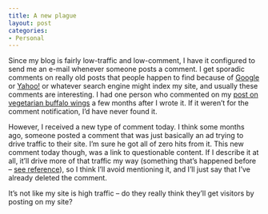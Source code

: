 ```yaml
---
title: A new plague
layout: post
categories:
- Personal
---
```

Since my blog is fairly low-traffic and low-comment, I have it configured to send me an e-mail whenever someone posts a comment. I get sporadic comments on really old posts that people happen to find because of [Google][1] or [Yahoo!][2] or whatever search engine might index my site, and usually these comments are interesting. I had one person who commented on my [post on vegetarian buffalo wings][3] a few months after I wrote it. If it weren’t for the comment notification, I’d have never found it.

However, I received a new type of comment today. I think some months ago, someone posted a comment that was just basically an ad trying to drive traffic to their site. I’m sure he got all of zero hits from it. This new comment today though, was a link to questionable content. If I describe it at all, it’ll drive more of that traffic my way (something that’s happened before – [see reference][4]), so I think I’ll avoid mentioning it, and I’ll just say that I’ve already deleted the comment.

It’s not like my site is high traffic – do they really think they’ll get visitors by posting on my site?

 [1]: http://www.google.com/
 [2]: http://www.yahoo.com
 [3]: http://www.randomthink.net/index.php?p=89
 [4]: http://www.randomthink.net/index.php?p=70